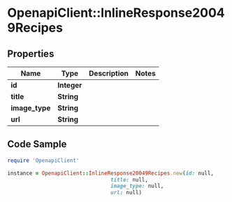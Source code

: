 # OpenapiClient::InlineResponse20049Recipes

## Properties

Name | Type | Description | Notes
------------ | ------------- | ------------- | -------------
**id** | **Integer** |  | 
**title** | **String** |  | 
**image_type** | **String** |  | 
**url** | **String** |  | 

## Code Sample

```ruby
require 'OpenapiClient'

instance = OpenapiClient::InlineResponse20049Recipes.new(id: null,
                                 title: null,
                                 image_type: null,
                                 url: null)
```


